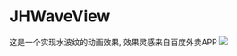 # JHWaveView
这是一个实现水波纹的动画效果, 效果灵感来自百度外卖APP
![](https://github.com/ios-cjh/JHWaveView/raw/master/picGIF/waveView.gif)  
